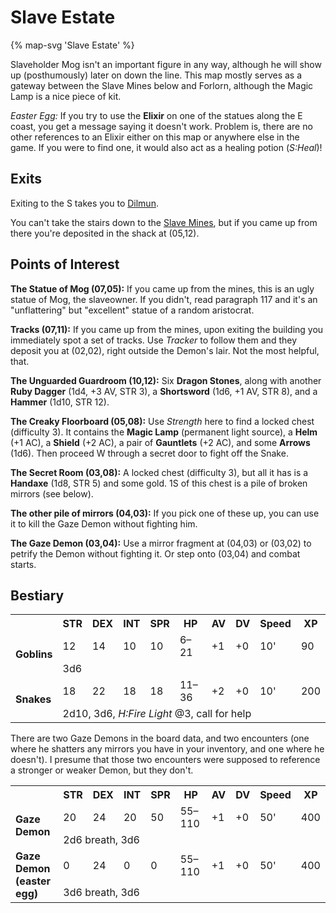 # Slave Estate

{% map-svg 'Slave Estate' %}

Slaveholder Mog isn't an important figure in any way, although he will show up (posthumously) later on down the line. This map mostly serves as a gateway between the Slave Mines below and Forlorn, although the Magic Lamp is a nice piece of kit.

*Easter Egg:* If you try to use the **Elixir** on one of the statues along the E coast, you get a message saying it doesn't work. Problem is, there are no other references to an Elixir either on this map or anywhere else in the game. If you were to find one, it would also act as a healing potion (*S:Heal*)!

## Exits

Exiting to the S takes you to [Dilmun](/dragon-wars/maps/dilmun).

You can't take the stairs down to the [Slave Mines](/dragon-wars/maps/slave-mines), but if you came up from there you're deposited in the shack at (05,12).

## Points of Interest

**The Statue of Mog (07,05):** If you came up from the mines, this is an ugly statue of Mog, the slaveowner. If you didn't, read paragraph 117 and it's an "unflattering" but "excellent" statue of a random aristocrat.

**Tracks (07,11):** If you came up from the mines, upon exiting the building you immediately spot a set of tracks. Use *Tracker* to follow them and they deposit you at (02,02), right outside the Demon's lair. Not the most helpful, that.

**The Unguarded Guardroom (10,12):** Six **Dragon Stones**, along with another **Ruby Dagger** (1d4, +3 AV, STR 3), a **Shortsword** (1d6, +1 AV, STR 8), and a **Hammer** (1d10, STR 12).

**The Creaky Floorboard (05,08):** Use *Strength* here to find a locked chest (difficulty 3). It contains the **Magic Lamp** (permanent light source), a **Helm** (+1 AC), a **Shield** (+2 AC), a pair of **Gauntlets** (+2 AC), and some **Arrows** (1d6). Then proceed W through a secret door to fight off the Snake.

**The Secret Room (03,08):** A locked chest (difficulty 3), but all it has is a **Handaxe** (1d8, STR 5) and some gold. 1S of this chest is a pile of broken mirrors (see below).

**The other pile of mirrors (04,03):** If you pick one of these up, you can use it to kill the Gaze Demon without fighting him.

**The Gaze Demon (03,04):** Use a mirror fragment at (04,03) or (03,02) to petrify the Demon without fighting it. Or step onto (03,04) and combat starts.

## Bestiary

<table>
  <tr>
    <th></th>
    <th>STR</th>
    <th>DEX</th>
    <th>INT</th>
    <th>SPR</th>
    <th>HP</th>
    <th>AV</th>
    <th>DV</th>
    <th>Speed</th>
    <th>XP</th>
  </tr>
  <tr>
    <td rowspan=2><b>Goblins</b></td>
    <td class="c">12</td>
    <td class="c">14</td>
    <td class="c">10</td>
    <td class="c">10</td>
    <td class="c">6&ndash;21</td>
    <td class="c">+1</td>
    <td class="c">+0</td>
    <td class="c">10'</td>
    <td class="c">90</td>
  </tr><tr>
    <td colspan=9>3d6</td>
  </tr>
  <tr>
    <td rowspan=2><b>Snakes</b></td>
    <td class="c">18</td>
    <td class="c">22</td>
    <td class="c">18</td>
    <td class="c">18</td>
    <td class="c">11&ndash;36</td>
    <td class="c">+2</td>
    <td class="c">+0</td>
    <td class="c">10'</td>
    <td class="c">200</td>
  </tr><tr>
    <td colspan=9>2d10, 3d6, <i>H:Fire Light</i> @3, call for help</td>
  </tr>
</table>

There are two Gaze Demons in the board data, and two encounters (one where he shatters any mirrors you have in your inventory, and one where he doesn't). I presume that those two encounters were supposed to reference a stronger or weaker Demon, but they don't.

<table>
  <tr>
    <th></th>
    <th>STR</th>
    <th>DEX</th>
    <th>INT</th>
    <th>SPR</th>
    <th>HP</th>
    <th>AV</th>
    <th>DV</th>
    <th>Speed</th>
    <th>XP</th>
  </tr>
  <tr>
    <td rowspan=2><b>Gaze Demon</b></td>
    <td class="c">20</td>
    <td class="c">24</td>
    <td class="c">20</td>
    <td class="c">50</td>
    <td class="c">55&ndash;110</td>
    <td class="c">+1</td>
    <td class="c">+0</td>
    <td class="c">50'</td>
    <td class="c">400</td>
  </tr><tr>
    <td colspan=9>2d6 breath, 3d6</td>
  </tr>
  <tr>
    <td rowspan=2><b>Gaze Demon<br/>(easter egg)</b></td>
    <td class="c">0</td>
    <td class="c">24</td>
    <td class="c">0</td>
    <td class="c">0</td>
    <td class="c">55&ndash;110</td>
    <td class="c">+1</td>
    <td class="c">+0</td>
    <td class="c">50'</td>
    <td class="c">400</td>
  </tr><tr>
    <td colspan=9>3d6 breath, 3d6</td>
  </tr>
</table>
